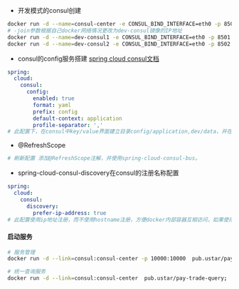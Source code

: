 - 开发模式的consul创建
```bash
docker run -d --name=consul-center -e CONSUL_BIND_INTERFACE=eth0 -p 8500:8500 consul;
# -join参数根据自己docker网络情况更改为dev-consul镜像的IP地址
docker run -d --name=dev-consul1 -e CONSUL_BIND_INTERFACE=eth0 -p 8501:8500 consul agent -dev -join=172.17.0.2;
docker run -d --name=dev-consul2 -e CONSUL_BIND_INTERFACE=eth0 -p 8502:8500 consul agent -dev -join=172.17.0.2;
```

- consul的config服务搭建
[spring cloud consul文档](http://cloud.spring.io/spring-cloud-static/Edgware.RELEASE/single/spring-cloud.html#_spring_cloud_consul)
```yaml
spring:
  cloud:
    consul:
      config:
        enabled: true
        format: yaml
        prefix: config
        default-context: application
        profile-separator: ','
# 此配置下，在consul中key/value界面建立目录config/application,dev/data，并在data中填写对全部应用生效的开发环境yaml配置。

```

- @RefreshScope
```bash
# 刷新配置 添加@RefreshScope注解，并使用spring-cloud-consul-bus。
```

- spring-cloud-consul-discovery在consul的注册名称配置
```yaml
spring:
  cloud:
    consul:
      discovery:
        prefer-ip-address: true
# 此配置使用ip地址注册，而不使用hostname注册，方便docker内部容器互相访问，如果使用hostname注册，需要配置dns，ip地址注册注意分配docker集群的ip地址段不重复。
```

#### 启动服务
```bash
# 服务管理
docker run -d --link=consul:consul-center -p 10000:10000  pub.ustar/pay-monitor-admin;

# 统一查询服务
docker run -d --link=consul:consul-center  pub.ustar/pay-trade-query;


```